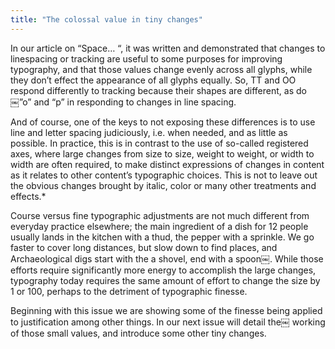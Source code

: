 ```yaml
---
title: "The colossal value in tiny changes"
---
```


In our article on “Space… “, it was written and demonstrated that changes to linespacing or tracking are useful to some purposes for improving typography, and that those values change evenly across all glyphs, while they don’t effect the appearance of all glyphs equally. So, TT and OO respond differently to tracking because their shapes are different, as do ￼”o” and “p” in responding to changes in line spacing.

And of course, one of the keys to not exposing these differences is to use line and letter spacing judiciously, i.e. when needed, and as little as possible. In practice, this is in contrast to the use of so-called registered axes, where large changes from size to size, weight to weight, or width to width are often required, to make distinct expressions of changes in content as it relates to other content’s typographic choices. This is not to leave out the obvious changes brought by italic, color or many other treatments and effects.*

Course versus fine typographic adjustments are not much different from everyday practice elsewhere; the main ingredient of a dish for 12 people usually lands in the kitchen with a thud, the pepper with a sprinkle. We go faster to cover long distances, but slow down to find places, and Archaeological digs start with the a shovel, end with a spoon￼. While those efforts require significantly more energy to accomplish the large changes, typography today requires the same amount of effort to change the size by 1 or 100, perhaps to the detriment of typographic finesse.

Beginning with this issue we are showing some of the finesse being applied to justification among other things. In our next issue will detail the￼ working of those small values, and introduce some other tiny changes.

